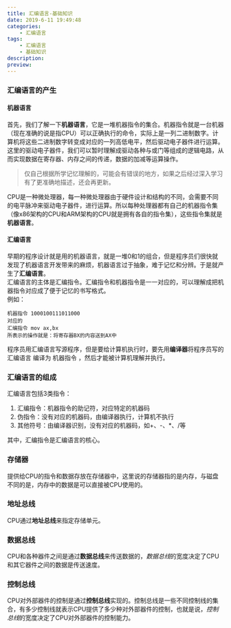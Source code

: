 ```yaml
---
title: 汇编语言-基础知识
date: 2019-6-11 19:49:48
categories:
	- 汇编语言
tags:
	- 汇编语言
	- 基础知识
description:
preview:
---
```

### 汇编语言的产生

#### 机器语言

首先，我们了解一下**机器语言**，它是一堆机器指令的集合。机器指令就是一台机器（现在准确的说是指CPU）可以正确执行的命令，实际上是一列二进制数字。计算机将这些二进制数字转变成对应的一列高低电平，然后驱动电子器件进行运算。这里的驱动电子器件，我们可以暂时理解成驱动各种与或门等组成的逻辑电路，从而实现数据在寄存器、内存之间的传递，数据的加减等运算操作。  

<!--more-->

> 仅自己根据所学记忆理解的，可能会有错误的地方，如果之后经过深入学习有了更准确地描述，还会再更新。  

CPU是一种微处理器，每一种微处理器由于硬件设计和结构的不同，会需要不同的电平脉冲来驱动电子器件，进行运算。所以每种处理器都有自己的机器指令集（像x86架构的CPU和ARM架构的CPU就是拥有各自的指令集），这些指令集就是**机器语言**。

#### 汇编语言
早期的程序设计就是用的机器语言，就是一堆0和1的组合，但是程序员们很快就发现了机器语言开发带来的麻烦，机器语言过于抽象，难于记忆和分辨。于是就产生了**汇编语言**。  
汇编语言的主体是汇编指令。汇编指令和机器指令是一一对应的，可以理解成把机器指令对应成了便于记忆的书写格式。  
例如：  

    机器指令 1000100111011000  
	对应的  
	汇编指令 mov ax,bx  
	所表示的操作就是：将寄存器BX的内容送到AX中 

程序员用汇编语言写源程序，但是要给计算机执行时，要先用**编译器**将程序员写的 汇编语言 编译为 机器指令 ，然后才能被计算机理解并执行。

### 汇编语言的组成

汇编语言包括3类指令：  
1. 汇编指令：机器指令的助记符，对应特定的机器码  
1. 伪指令：没有对应的机器码，由编译器执行，计算机不执行  
1. 其他符号：由编译器识别，没有对应的机器码，如+、-、*、/等  

其中，汇编指令是汇编语言的核心。  

### 存储器

提供给CPU的指令和数据存放在存储器中，这里说的存储器指的是内存，与磁盘不同的是，内存中的数据是可以直接被CPU使用的。

### 地址总线

CPU通过**地址总线**来指定存储单元。  

### 数据总线

CPU和各种器件之间是通过**数据总线**来传送数据的，*数据总线*的宽度决定了CPU和其它器件之间的数据是传送速度。  

### 控制总线

CPU对外部器件的控制是通过**控制总线**实现的。控制总线是一些不同控制线的集合，有多少控制线就表示CPU提供了多少种对外部器件的控制，也就是说，*控制总线*的宽度决定了CPU对外部器件的控制能力。

